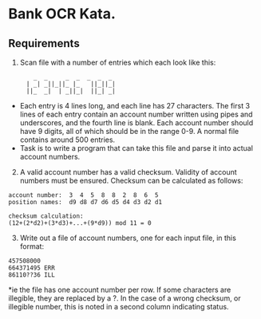 # Bank OCR Kata.

## Requirements

1. Scan file with a number of entries which each look like this:
```
       _  _     _  _  _  _  _ 
     | _| _||_||_ |_   ||_||_|
     ||_  _|  | _||_|  ||_| _|
```
* Each entry is 4 lines long, and each line has 27 characters. The first 3 lines of each entry contain an account number written using pipes and underscores, and the fourth line is blank. Each account number should have 9 digits, all of which should be in the range 0-9. A normal file contains around 500 entries.
* Task is to write a program that can take this file and parse it into actual account numbers.

2. A valid account number has a valid checksum. Validity of account numbers must be ensured. Checksum can be calculated as follows:
```  
account number:  3  4  5  8  8  2  8  6  5
position names:  d9 d8 d7 d6 d5 d4 d3 d2 d1

checksum calculation:
(12+(2*d2)+(3*d3)+...+(9*d9)) mod 11 = 0
``` 

3. Write out a file of account numbers, one for each input file, in this format:
```  
457508000
664371495 ERR
86110??36 ILL
```
*ie the file has one account number per row. If some characters are illegible, they are replaced by a ?. In the case of a wrong checksum, or illegible number, this is noted in a second column indicating status.
